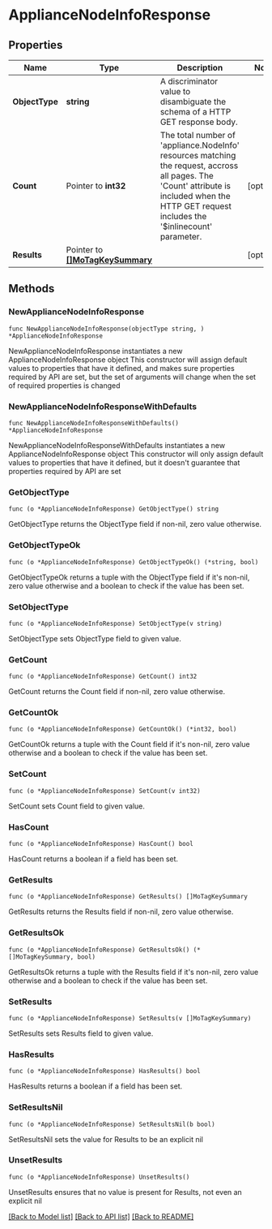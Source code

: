 # ApplianceNodeInfoResponse

## Properties

Name | Type | Description | Notes
------------ | ------------- | ------------- | -------------
**ObjectType** | **string** | A discriminator value to disambiguate the schema of a HTTP GET response body. | 
**Count** | Pointer to **int32** | The total number of &#39;appliance.NodeInfo&#39; resources matching the request, accross all pages. The &#39;Count&#39; attribute is included when the HTTP GET request includes the &#39;$inlinecount&#39; parameter. | [optional] 
**Results** | Pointer to [**[]MoTagKeySummary**](mo.TagKeySummary.md) |  | [optional] 

## Methods

### NewApplianceNodeInfoResponse

`func NewApplianceNodeInfoResponse(objectType string, ) *ApplianceNodeInfoResponse`

NewApplianceNodeInfoResponse instantiates a new ApplianceNodeInfoResponse object
This constructor will assign default values to properties that have it defined,
and makes sure properties required by API are set, but the set of arguments
will change when the set of required properties is changed

### NewApplianceNodeInfoResponseWithDefaults

`func NewApplianceNodeInfoResponseWithDefaults() *ApplianceNodeInfoResponse`

NewApplianceNodeInfoResponseWithDefaults instantiates a new ApplianceNodeInfoResponse object
This constructor will only assign default values to properties that have it defined,
but it doesn't guarantee that properties required by API are set

### GetObjectType

`func (o *ApplianceNodeInfoResponse) GetObjectType() string`

GetObjectType returns the ObjectType field if non-nil, zero value otherwise.

### GetObjectTypeOk

`func (o *ApplianceNodeInfoResponse) GetObjectTypeOk() (*string, bool)`

GetObjectTypeOk returns a tuple with the ObjectType field if it's non-nil, zero value otherwise
and a boolean to check if the value has been set.

### SetObjectType

`func (o *ApplianceNodeInfoResponse) SetObjectType(v string)`

SetObjectType sets ObjectType field to given value.


### GetCount

`func (o *ApplianceNodeInfoResponse) GetCount() int32`

GetCount returns the Count field if non-nil, zero value otherwise.

### GetCountOk

`func (o *ApplianceNodeInfoResponse) GetCountOk() (*int32, bool)`

GetCountOk returns a tuple with the Count field if it's non-nil, zero value otherwise
and a boolean to check if the value has been set.

### SetCount

`func (o *ApplianceNodeInfoResponse) SetCount(v int32)`

SetCount sets Count field to given value.

### HasCount

`func (o *ApplianceNodeInfoResponse) HasCount() bool`

HasCount returns a boolean if a field has been set.

### GetResults

`func (o *ApplianceNodeInfoResponse) GetResults() []MoTagKeySummary`

GetResults returns the Results field if non-nil, zero value otherwise.

### GetResultsOk

`func (o *ApplianceNodeInfoResponse) GetResultsOk() (*[]MoTagKeySummary, bool)`

GetResultsOk returns a tuple with the Results field if it's non-nil, zero value otherwise
and a boolean to check if the value has been set.

### SetResults

`func (o *ApplianceNodeInfoResponse) SetResults(v []MoTagKeySummary)`

SetResults sets Results field to given value.

### HasResults

`func (o *ApplianceNodeInfoResponse) HasResults() bool`

HasResults returns a boolean if a field has been set.

### SetResultsNil

`func (o *ApplianceNodeInfoResponse) SetResultsNil(b bool)`

 SetResultsNil sets the value for Results to be an explicit nil

### UnsetResults
`func (o *ApplianceNodeInfoResponse) UnsetResults()`

UnsetResults ensures that no value is present for Results, not even an explicit nil

[[Back to Model list]](../README.md#documentation-for-models) [[Back to API list]](../README.md#documentation-for-api-endpoints) [[Back to README]](../README.md)



